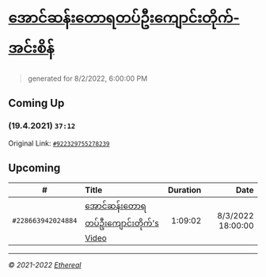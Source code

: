 # [အောင်ဆန်းတောရတပ်ဦးကျောင်းတိုက်-အင်းစိန်](https://www.facebook.com/655653464834259)

> generated for 8/2/2022, 6:00:00 PM

## Coming Up

### (19.4.2021) `37:12`

Original Link: [`#922329755278239`](https://www.facebook.com/655653464834259/videos/922329755278239)

## Upcoming

| # | Title | Duration | Date |
|:-----:|:------|---------:|-------------:|
| `#228663942024884` | [အောင်ဆန်းတောရတပ်ဦးကျောင်းတိုက်'s Video](https://www.facebook.com/655653464834259/videos/228663942024884) | 1:09:02 | 8/3/2022 18:00:00 |

---

_&copy; 2021-2022 [Ethereal](https://github.com/etherealtech)_